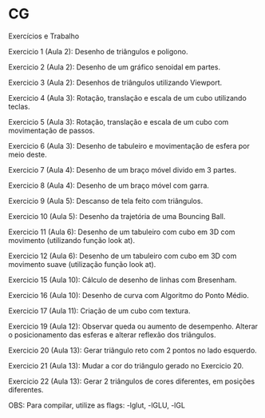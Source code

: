 ﻿# CG
Exercícios e Trabalho

Exercicio 1 (Aula 2): Desenho de triângulos e poligono.

Exercicio 2 (Aula 2): Desenho de um gráfico senoidal em partes.

Exercicio 3 (Aula 2): Desenhos de triângulos utilizando Viewport.

Exercicio 4 (Aula 3): Rotação, translação e escala de um cubo utilizando teclas.

Exercicio 5 (Aula 3): Rotação, translação e escala de um cubo com movimentação de passos.

Exercicio 6 (Aula 3): Desenho de tabuleiro e movimentação de esfera por meio deste.

Exercicio 7 (Aula 4): Desenho de um braço móvel divido em 3 partes.

Exercicio 8 (Aula 4): Desenho de um braço móvel com garra.

Exercicio 9 (Aula 5): Descanso de tela feito com triângulos.

Exercicio 10 (Aula 5): Desenho da trajetória de uma Bouncing Ball.

Exercicio 11 (Aula 6): Desenho de um tabuleiro com cubo em 3D com movimento (utilizando função look at).

Exercicio 12 (Aula 6): Desenho de um tabuleiro com cubo em 3D com movimento suave (utilização função look at).

Exercicio 15 (Aula 10): Cálculo de desenho de linhas com Bresenham. 

Exercicio 16 (Aula 10): Desenho de curva com Algoritmo do Ponto Médio.

Exercicio 17 (Aula 11): Criação de um cubo com textura.

Exercicio 19 (Aula 12): Observar queda ou aumento de desempenho. Alterar o posicionamento das esferas e alterar reflexão dos triângulos.

Exercicio 20 (Aula 13): Gerar triângulo reto com 2 pontos no lado esquerdo.

Exercicio 21 (Aula 13): Mudar a cor do triângulo gerado no Exercicio 20.

Exercicio 22 (Aula 13): Gerar 2 triângulos de cores diferentes, em posições diferentes.

OBS: Para compilar, utilize as flags: -lglut, -lGLU, -lGL
